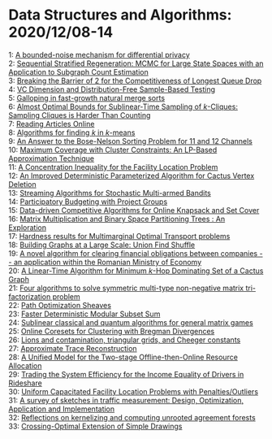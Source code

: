 # Data Structures and Algorithms: 2020/12/08-14  
1: [A bounded-noise mechanism for differential privacy](https://doi.org/10.48550/arXiv.2012.03817)  
2: [Sequential Stratified Regeneration: MCMC for Large State Spaces with an  Application to Subgraph Count Estimation](https://doi.org/10.48550/arXiv.2012.03879)  
3: [Breaking the Barrier of 2 for the Competitiveness of Longest Queue Drop](https://doi.org/10.48550/arXiv.2012.03906)  
4: [VC Dimension and Distribution-Free Sample-Based Testing](https://doi.org/10.48550/arXiv.2012.03923)  
5: [Galloping in fast-growth natural merge sorts](https://doi.org/10.48550/arXiv.2012.03996)  
6: [Almost Optimal Bounds for Sublinear-Time Sampling of $k$-Cliques:  Sampling Cliques is Harder Than Counting](https://doi.org/10.48550/arXiv.2012.04090)  
7: [Reading Articles Online](https://doi.org/10.48550/arXiv.2012.04343)  
8: [Algorithms for finding $k$ in $k$-means](https://doi.org/10.48550/arXiv.2012.04388)  
9: [An Answer to the Bose-Nelson Sorting Problem for 11 and 12 Channels](https://doi.org/10.48550/arXiv.2012.04400)  
10: [Maximum Coverage with Cluster Constraints: An LP-Based Approximation  Technique](https://doi.org/10.48550/arXiv.2012.04420)  
11: [A Concentration Inequality for the Facility Location Problem](https://doi.org/10.48550/arXiv.2012.04488)  
12: [An Improved Deterministic Parameterized Algorithm for Cactus Vertex  Deletion](https://doi.org/10.48550/arXiv.2012.04910)  
13: [Streaming Algorithms for Stochastic Multi-armed Bandits](https://doi.org/10.48550/arXiv.2012.05142)  
14: [Participatory Budgeting with Project Groups](https://doi.org/10.48550/arXiv.2012.05213)  
15: [Data-driven Competitive Algorithms for Online Knapsack and Set Cover](https://doi.org/10.48550/arXiv.2012.05361)  
16: [Matrix Multiplication and Binary Space Partitioning Trees : An  Exploration](https://doi.org/10.48550/arXiv.2012.05365)  
17: [Hardness results for Multimarginal Optimal Transport problems](https://doi.org/10.48550/arXiv.2012.05398)  
18: [Building Graphs at a Large Scale: Union Find Shuffle](https://doi.org/10.48550/arXiv.2012.05430)  
19: [A novel algorithm for clearing financial obligations between companies  -- an application within the Romanian Ministry of Economy](https://doi.org/10.48550/arXiv.2012.05564)  
20: [A Linear-Time Algorithm for Minimum $k$-Hop Dominating Set of a Cactus  Graph](https://doi.org/10.48550/arXiv.2012.05869)  
21: [Four algorithms to solve symmetric multi-type non-negative matrix  tri-factorization problem](https://doi.org/10.48550/arXiv.2012.05963)  
22: [Path Optimization Sheaves](https://doi.org/10.48550/arXiv.2012.05974)  
23: [Faster Deterministic Modular Subset Sum](https://doi.org/10.48550/arXiv.2012.06062)  
24: [Sublinear classical and quantum algorithms for general matrix games](https://doi.org/10.48550/arXiv.2012.06519)  
25: [Online Coresets for Clustering with Bregman Divergences](https://doi.org/10.48550/arXiv.2012.06522)  
26: [Lions and contamination, triangular grids, and Cheeger constants](https://doi.org/10.48550/arXiv.2012.06702)  
27: [Approximate Trace Reconstruction](https://doi.org/10.48550/arXiv.2012.06713)  
28: [A Unified Model for the Two-stage Offline-then-Online Resource  Allocation](https://doi.org/10.48550/arXiv.2012.06845)  
29: [Trading the System Efficiency for the Income Equality of Drivers in  Rideshare](https://doi.org/10.48550/arXiv.2012.06850)  
30: [Uniform Capacitated Facility Location Problems with Penalties/Outliers](https://doi.org/10.48550/arXiv.2012.07135)  
31: [A survey of sketches in traffic measurement: Design, Optimization,  Application and Implementation](https://doi.org/10.48550/arXiv.2012.07214)  
32: [Reflections on kernelizing and computing unrooted agreement forests](https://doi.org/10.48550/arXiv.2012.07354)  
33: [Crossing-Optimal Extension of Simple Drawings](https://doi.org/10.48550/arXiv.2012.07457)  
